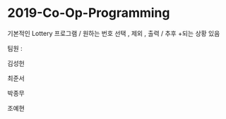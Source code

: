 # 2019-Co-Op-Programming
기본적인 Lottery 프로그램 / 원하는 번호 선택 , 제외 , 출력 / 추후 +되는 상황 있음

팀원 :

김성헌

최준서

박종무

조예현
